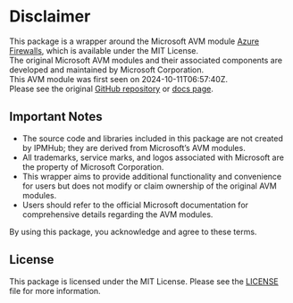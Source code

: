 # Disclaimer

This package is a wrapper around the Microsoft AVM module [Azure Firewalls](https://github.com/Azure/bicep-registry-modules/tree/main/avm/res/network/azure-firewall), which is available under the MIT License. \
The original Microsoft AVM modules and their associated components are developed and maintained by Microsoft Corporation.\
This AVM module was first seen on 2024-10-11T06:57:40Z.\
Please see the original [GitHub repository](https://github.com/Azure/bicep-registry-modules) or [docs page](https://azure.github.io/Azure-Verified-Modules/indexes/bicep/bicep-resource-modules/).

## Important Notes

- The source code and libraries included in this package are not created by IPMHub; they are derived from Microsoft’s AVM modules.
- All trademarks, service marks, and logos associated with Microsoft are the property of Microsoft Corporation.
- This wrapper aims to provide additional functionality and convenience for users but does not modify or claim ownership of the original AVM modules.
- Users should refer to the official Microsoft documentation for comprehensive details regarding the AVM modules.

By using this package, you acknowledge and agree to these terms.

## License

This package is licensed under the MIT License. Please see the [LICENSE](LICENSE.txt) file for more information.
